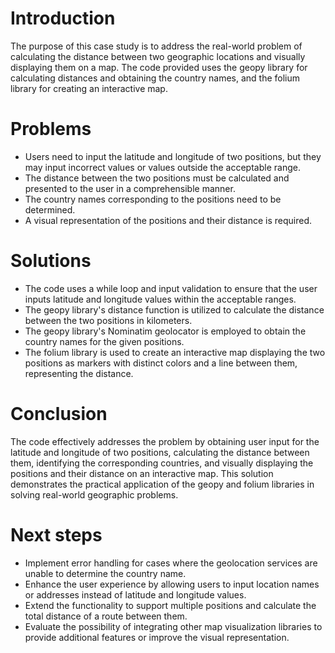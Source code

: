 # Introduction

The purpose of this case study is to address the real-world problem of calculating the distance between two geographic locations and visually displaying them on a map. The code provided uses the geopy library for calculating distances and obtaining the country names, and the folium library for creating an interactive map.

# Problems

- Users need to input the latitude and longitude of two positions, but they may input incorrect values or values outside the acceptable range.
- The distance between the two positions must be calculated and presented to the user in a comprehensible manner.
- The country names corresponding to the positions need to be determined.
- A visual representation of the positions and their distance is required.

# Solutions

- The code uses a while loop and input validation to ensure that the user inputs latitude and longitude values within the acceptable ranges.
- The geopy library's distance function is utilized to calculate the distance between the two positions in kilometers.
- The geopy library's Nominatim geolocator is employed to obtain the country names for the given positions.
- The folium library is used to create an interactive map displaying the two positions as markers with distinct colors and a line between them, representing the distance.

# Conclusion

The code effectively addresses the problem by obtaining user input for the latitude and longitude of two positions, calculating the distance between them, identifying the corresponding countries, and visually displaying the positions and their distance on an interactive map. This solution demonstrates the practical application of the geopy and folium libraries in solving real-world geographic problems.

# Next steps

- Implement error handling for cases where the geolocation services are unable to determine the country name.
- Enhance the user experience by allowing users to input location names or addresses instead of latitude and longitude values.
- Extend the functionality to support multiple positions and calculate the total distance of a route between them.
- Evaluate the possibility of integrating other map visualization libraries to provide additional features or improve the visual representation.
